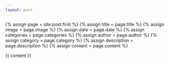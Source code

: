 ```yaml
---
layout: post
---
```


<div class="blog-index">
{% assign page = site.post.first %}
{% assign title = page.title %}
{% assign image = page.image %}
{% assign date = page.date %}
{% assign categories = page.categories %}
{% assign author = page.author %}
{% assign category = page.category %}
{% assign description = page.description %}
{% assign content = page.content %}

{{ content }}
 
</div>
